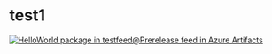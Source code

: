 # test1
[![HelloWorld package in testfeed@Prerelease feed in Azure Artifacts](https://feeds.dev.azure.com/SherlockedLog/d7408a64-7d5b-4700-8bbe-c18ff67e6934/_apis/public/Packaging/Feeds/a57f4e84-6283-4d6a-a522-9fcaad99419c@0a3b3fff-58ba-46d3-9b60-31f9a53d09d3/Packages/019370b9-fc80-4b8e-9e58-95d088a4d645/Badge)](https://dev.azure.com/SherlockedLog/TrytoBuidl111/_packaging?_a=package&feed=a57f4e84-6283-4d6a-a522-9fcaad99419c%400a3b3fff-58ba-46d3-9b60-31f9a53d09d3&package=019370b9-fc80-4b8e-9e58-95d088a4d645&preferRelease=true)
